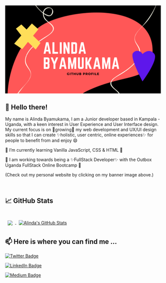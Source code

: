[![Alinda's Header](GitHub-banner.png)](https://alindasusan.netlify.app/)

## 👋 Hello there!
My name is Alinda Byamukama, I am a Junior developer based in Kampala - Uganda, with a keen interest in User Experience and User Interface design. 
My current focus is on 🌱growing🌱 my web development and UX/UI design skills so that I can create ✨holistic, user centric, online experiences✨ for people to benefit from and enjoy 😄 

 🌱 I’m currently learning Vanilla JavaScript, CSS & HTML 🌱
<br>

 🔭 I am working towards being a ✨FullStack Developer✨ with the Outbox Uganda FullStack Online Bootcamp 🔭
 
 (Check out my personal website by clicking on my banner image above.)

<br>

## &#x1f4c8; GitHub Stats
<!--Anurag Hazra‘s GitHub ReadMe Stats (https://github.com/anuraghazra/github-readme-stats)-->
<br>
<!-- most used languages -->
<a href="https://github.com/alindaByamukama">
  <img align="center" style="margin:0.5rem" src="https://github-readme-stats.vercel.app/api/top-langs/?username=alindaByamukama&show_icons=true&theme=radical&layout=compact" />
</a>
<!-- my github stats -->
<a href="https://github.com/alindaByamukama">
  <img align="center" style="margin:0.5rem" src="https://github-readme-stats.vercel.app/api?username=alindaByamukama&show_icons=true&theme=radical" alt="Alinda's GitHub Stats" />
</a>

<br>

## 📫 Here is where you can find me ...
<!--SOCIAL BADGES-->
[![Twitter Badge](https://img.shields.io/badge/Twitter-Profile-informational?style=flat&logo=twitter&logoColor=white&color=1CA2F1)](https://twitter.com/alindaByamukama)

[![LinkedIn Badge](https://img.shields.io/badge/LinkedIn-Profile-informational?style=flat&logo=linkedin&logoColor=white&color=0D76A8)](https://www.linkedin.com/in/alinda-byamukama-b8980120b/)

[![Medium Badge](https://img.shields.io/badge/Medium-Profile-informational?style=flat&logo=linkedin&logoColor=white&color=0D76A8)](https://alindabyamukama.medium.com/)

<br>

<!-- Main resource Used to create this readme (https://blog.braydoncoyer.dev/creating-a-killer-github-profile-readme-part-1) -->
<!--
**alindaByamukama/alindaByamukama** is a ✨ _special_ ✨ repository because its `README.md` (this file) appears on your GitHub profile.

Here are some ideas to get you started:

- 🔭 I’m currently working on mastering Vanilla JavaScript by creating various projects.
- 🌱 I’m currently learning JavaScript.
- 👯 I’m looking to collaborate on ...
- 🤔 I’m looking for help with ...
- 💬 Ask me about ...
- 📫 How to reach me: ...
- 😄 Pronouns: ... She/Her
- ⚡ Fun fact: ... 
-->

